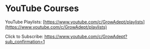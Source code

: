 # YouTube Courses

YouTube Playlists: [https://www.youtube.com/c/GrowAdept/playlists](https://www.youtube.com/c/GrowAdept/playlists)

Click to Subscribe: [https://www.youtube.com/c/GrowAdept?sub_confirmation=1
](https://www.youtube.com/c/GrowAdept?sub_confirmation=1)
